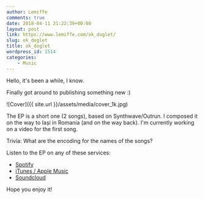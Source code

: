 ```yaml
---
author: Lemiffe
comments: true
date: 2018-04-11 21:22:39+00:00
layout: post
link: https://www.lemiffe.com/ok_doglet/
slug: ok_doglet
title: ok_doglet
wordpress_id: 1514
categories:
    - Music
---
```


Hello, it's been a while, I know.

Finally got around to publishing something new :)

![Cover]({{ site.url }}/assets/media/cover_1k.jpg)

The EP is a short one (2 songs), based on Synthwave/Outrun. I composed it on the way to Iași in Romania (and on the way back). I'm currently working on a video for the first song.

Trivia: What are the encoding for the names of the songs?

Listen to the EP on any of these services:

- [Spotify](https://open.spotify.com/album/12ka44YSpRIFJO7YbygG3g)
- [iTunes / Apple Music](https://itunes.apple.com/us/album/ok-doglet-single/1369561876?uo=4&app=itunes)
- [Soundcloud](https://soundcloud.com/lemiffe/sets/ok_doglet)

Hope you enjoy it!

